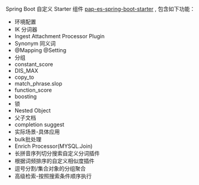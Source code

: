 Spring Boot 自定义 Starter 组件 [pap-es-spring-boot-starter](https://gitee.com/alexgaoyh/pap-es-spring-boot-starter) , 包含如下功能：

- 环境配置
- IK 分词器
- Ingest Attachment Processor Plugin
- Synonym 同义词
- @Mapping @Setting
- 分组
- constant_score
- DIS_MAX
- copy_to
- match_phrase.slop
- function_score
- boosting
- 锁
- Nested Object
- 父子文档
- completion suggest
- 实际场景-具体应用
- bulk批处理
- Enrich Processor(MYSQL.Join)
- 长拼音序列切分搜索自定义分词插件 
- 根据词频排序的自定义相似度插件
- 逗号分割/集合对象的分组聚合
- 高级检索-按照搜索条件顺序执行
